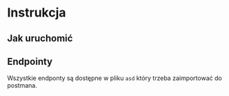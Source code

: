 # Instrukcja

## Jak uruchomić



## Endpointy
Wszystkie endponty są dostępne w pliku `asd` który trzeba zaimportować do postmana.

